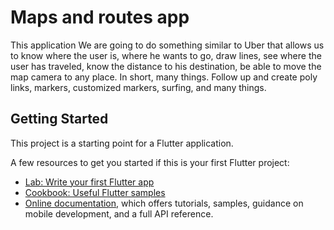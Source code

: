 # Maps and routes app

This application We are going to do something similar to Uber that allows us to know where the user is, where he wants to go, draw lines, see where the user has traveled, know the distance to his destination, be able to move the map camera to any place.
In short, many things.
Follow up and create poly links, markers, customized markers, surfing, and many things.

## Getting Started

This project is a starting point for a Flutter application.

A few resources to get you started if this is your first Flutter project:

- [Lab: Write your first Flutter app](https://docs.flutter.dev/get-started/codelab)
- [Cookbook: Useful Flutter samples](https://docs.flutter.dev/cookbook)
- [Online documentation](https://docs.flutter.dev/), which offers tutorials,
samples, guidance on mobile development, and a full API reference.
